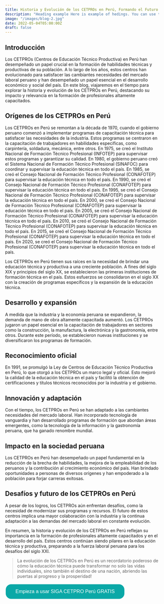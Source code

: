 ```yaml
---
title: Historia y Evolución de los CETPROs en Perú, Formando el Futuro Laboral del País
description: "Heading example Here is example of hedings. You can use this heading by following markdownify rules."
image: "/images/blog-2.jpg"
date: 2022-05-04T05:00:00Z
draft: false
---
```


## Introducción
Los CETPROs (Centros de Educación Técnico Productiva) en Perú han desempeñado un papel crucial en la formación de habilidades técnicas y productivas de su población. A lo largo de los años, estos centros han evolucionado para satisfacer las cambiantes necesidades del mercado laboral peruano y han desempeñado un papel esencial en el desarrollo económico y social del país. En este blog, viajaremos en el tiempo para explorar la historia y evolución de los CETPROs en Perú, destacando su impacto y relevancia en la formación de profesionales altamente capacitados.

## Orígenes de los CETPROs en Perú

Los CETPROs en Perú se remontan a la década de 1970, cuando el gobierno peruano comenzó a implementar programas de capacitación técnica para satisfacer las necesidades de la industria. Estos programas se centraron en la capacitación de trabajadores en habilidades específicas, como carpintería, soldadura, mecánica, entre otros. En 1975, se creó el Instituto Nacional de Formación Técnico Profesional (INFOTEP) para supervisar estos programas y garantizar su calidad. En 1980, el gobierno peruano creó el Sistema Nacional de Formación Técnico Profesional (SINAFOC) para coordinar y supervisar la educación técnica en todo el país. En 1985, se creó el Consejo Nacional de Formación Técnico Profesional (CONAFOTEP) para supervisar la educación técnica en todo el país. En 1990, se creó el Consejo Nacional de Formación Técnico Profesional (CONAFOTEP) para supervisar la educación técnica en todo el país. En 1995, se creó el Consejo Nacional de Formación Técnico Profesional (CONAFOTEP) para supervisar la educación técnica en todo el país. En 2000, se creó el Consejo Nacional de Formación Técnico Profesional (CONAFOTEP) para supervisar la educación técnica en todo el país. En 2005, se creó el Consejo Nacional de Formación Técnico Profesional (CONAFOTEP) para supervisar la educación técnica en todo el país. En 2010, se creó el Consejo Nacional de Formación Técnico Profesional (CONAFOTEP) para supervisar la educación técnica en todo el país. En 2015, se creó el Consejo Nacional de Formación Técnico Profesional (CONAFOTEP) para supervisar la educación técnica en todo el país. En 2020, se creó el Consejo Nacional de Formación Técnico Profesional (CONAFOTEP) para supervisar la educación técnica en todo el país.

Los CETPROs en Perú tienen sus raíces en la necesidad de brindar una educación técnica y productiva a una creciente población. A fines del siglo XIX y principios del siglo XX, se establecieron las primeras instituciones de formación técnica en el país. Estos esfuerzos se consolidaron en el siglo XX con la creación de programas específicos y la expansión de la educación técnica.

## Desarrollo y expansión

A medida que la industria y la economía peruana se expandieron, la demanda de mano de obra altamente capacitada aumentó. Los CETPROs jugaron un papel esencial en la capacitación de trabajadores en sectores como la construcción, la manufactura, la electrónica y la gastronomía, entre otros. Durante este período, se establecieron nuevas instituciones y se diversificaron los programas de formación.

## Reconocimiento oficial

En 1991, se promulgó la Ley de Centros de Educación Técnico Productiva en Perú, lo que otorgó a los CETPROs un marco legal y oficial. Esto mejoró la calidad de la educación técnica en el país y facilitó la obtención de certificaciones y títulos técnicos reconocidos por la industria y el gobierno.


## Innovación y adaptación

Con el tiempo, los CETPROs en Perú se han adaptado a las cambiantes necesidades del mercado laboral. Han incorporado tecnología de vanguardia y han desarrollado programas de formación que abordan áreas emergentes, como la tecnología de la información y la gastronomía peruana, que ha ganado renombre mundial.

## Impacto en la sociedad peruana

Los CETPROs en Perú han desempeñado un papel fundamental en la reducción de la brecha de habilidades, la mejora de la empleabilidad de los peruanos y la contribución al crecimiento económico del país. Han brindado oportunidades a personas de diversos orígenes y han empoderado a la población para forjar carreras exitosas.

## Desafíos y futuro de los CETPROs en Perú

A pesar de los logros, los CETPROs aún enfrentan desafíos, como la necesidad de modernizar sus programas y recursos. El futuro de estos centros implica una mayor colaboración con la industria y la continua adaptación a las demandas del mercado laboral en constante evolución.

En resumen, la historia y evolución de los CETPROs en Perú reflejan su importancia en la formación de profesionales altamente capacitados y en el desarrollo del país. Estos centros continúan siendo pilares en la educación técnica y productiva, preparando a la fuerza laboral peruana para los desafíos del siglo XXI.

> La evolución de los CETPROs en Perú es un recordatorio poderoso de cómo la educación técnica puede transformar no solo las vidas individuales, sino también el destino de una nación, abriendo las puertas al progreso y la prosperidad!

<button onclick="window.location.href='https://www.sigacetproperu.com/'" style="background-color: #0AA8A7; border: none; color: white; text-align: center; text-decoration: none; display: inline-block; font-size: 16px; margin: 4px 2px; cursor: pointer; padding: 15px 32px; border-radius: 18px;">Empieza a usar SIGA CETPRO Perú GRATIS</button>